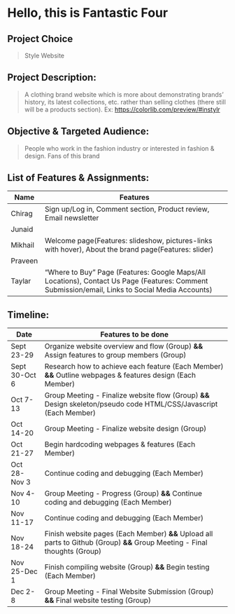 # Hello, this is Fantastic Four
## Project Choice
> Style Website
## Project Description:  
> A clothing brand website which is more about demonstrating brands’ history, its latest collections, etc. rather than selling clothes (there still will be a products section). 
> Ex: https://colorlib.com/preview/#instylr
## Objective & Targeted Audience: 
> People who work in the fashion industry or interested in fashion & design. Fans of this brand

## List of Features & Assignments:
| Name | Features |
| ------ | ------ |
| Chirag | Sign up/Log in, Comment section, Product review, Email newsletter |
| Junaid |  |
| Mikhail | Welcome page(Features: slideshow, pictures-links with hover), About the brand page(Features: slider) |
| Praveen | |
| Taylar | “Where to Buy” Page (Features: Google Maps/All Locations), Contact Us Page (Features: Comment Submission/email, Links to Social Media Accounts) |
		      
## Timeline:

| Date | Features to be done |
| ------ | ------ |
| Sept 23-29 | Organize website overview and flow (Group) **&&** Assign features to group members (Group)|
| Sept 30-Oct 6 | Research how to achieve each feature (Each Member) **&&** Outline webpages & features design (Each Member) |
| Oct 7-13 | Group Meeting - Finalize website flow (Group) **&&** Design skeleton/pseudo code HTML/CSS/Javascript (Each Member) |
| Oct 14-20 | Group Meeting - Finalize website design (Group) |
| Oct 21-27 |Begin hardcoding webpages & features (Each Member) |   
| Oct 28-Nov 3 | Continue coding and debugging (Each Member) | 
| Nov 4-10 | Group Meeting - Progress (Group) **&&** Continue coding and debugging (Each Member) | 
| Nov 11-17 | Continue coding and debugging (Each Member)  | 
| Nov 18-24 | Finish website pages (Each Member) **&&** Upload all parts to Github (Group) **&&** Group Meeting - Final thoughts (Group) | 
| Nov 25-Dec 1 | Finish compiling website (Group) **&&** Begin testing (Each Member) |
| Dec 2-8 | Group Meeting - Final Website Submission (Group) **&&** Final website testing (Group) |

